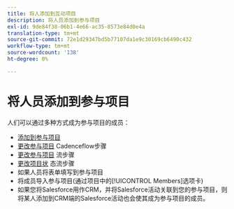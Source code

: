 ```yaml
---
title: 将人添加到互动项目
description: 将人员添加到参与项目
exl-id: 9de84f38-06b1-4e66-ac35-8573e84d0e4a
translation-type: tm+mt
source-git-commit: 72e1d29347bd5b77107da1e9c30169cb6490c432
workflow-type: tm+mt
source-wordcount: '138'
ht-degree: 0%

---
```


# 将人员添加到参与项目

人们可以通过多种方式成为参与项目的成员：

* [添加到参与项目](https://docs.marketo.com/display/DOCS/Add+to+Engagement+Program)
* [更改参与项目](https://docs.marketo.com/display/DOCS/Change+Engagement+Program+Cadence) Cadenceflow步骤
* [更改参与项目](https://docs.marketo.com/display/DOCS/Change+Engagement+Program+Stream) 流步骤
* [更改项目状](https://docs.marketo.com/display/DOCS/Change+Program+Status) 态流步骤
* 如果人员将表单填写到参与项目
* 将成员导入参与项目(通过项目中的[!UICONTROL Members]选项卡)
* 如果您将Salesforce用作CRM，并将Salesforce活动关联到您的参与项目，则将某人添加到CRM端的Salesforce活动也会使其成为参与项目的成员。
